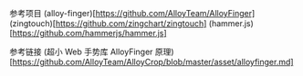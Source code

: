 参考项目
(alloy-finger)[https://github.com/AlloyTeam/AlloyFinger]
(zingtouch)[https://github.com/zingchart/zingtouch]
(hammer.js)[https://github.com/hammerjs/hammer.js]

参考链接
(超小 Web 手势库 AlloyFinger 原理)[https://github.com/AlloyTeam/AlloyCrop/blob/master/asset/alloyfinger.md]
